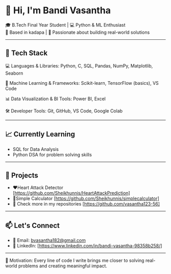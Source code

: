 # 👋 Hi, I'm Bandi Vasantha

🎓 B.Tech Final Year Student | 💻 Python & ML Enthusiast  
📍 Based in kadapa | 🚀 Passionate about building real-world solutions 

---

## 🧰 Tech Stack
💻 Languages & Libraries:
Python, C, SQL, Pandas, NumPy, Matplotlib, Seaborn

🤖 Machine Learning & Frameworks:
Scikit-learn, TensorFlow (basics), VS Code

📊 Data Visualization & BI Tools:
Power BI, Excel

🛠 Developer Tools:
Git, GitHub, VS Code, Google Colab

---

## 📈 Currently Learning
- SQL for Data Analysis
- Python DSA for problem solving skills
  
---

## 📂 Projects
- ❤Heart Attack Detector [https://github.com/Sheikhunnis/HeartAttackPrediction]
- 🧮Simple Calculator [https://github.com/Sheikhunnis/simplecalculator]
- 📌 Check more in my repositories [https://github.com/vasantha123-56]

---

## 📫 Let's Connect
- 📧 Email: bvasantha182@gmail.com  
- 🔗 LinkedIn: [https://www.linkedin.com/in/bandi-vasantha-98358b258/]

---

🌟 Motivation: Every line of code I write brings me closer to solving real-world problems and creating meaningful impact.
